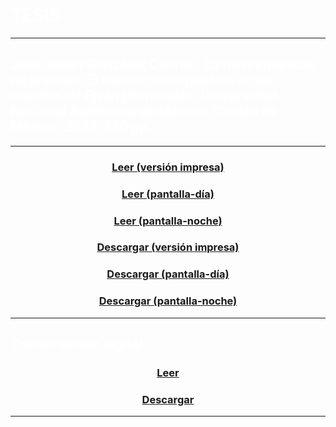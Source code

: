 # <span style="color:white">TESIS</span>

---

## <span style="color:white">José Julián González Osorno. *La trascendencia de lo nimio. El humor como poética en los cuentos de Efrén Hernández*. Universidad Nacional Autónoma de México, Ciudad de México, 2022, 130 pp.</span>

---

### <center><a href="https://tuxkernel.github.io/julian/julian-printer.pdf">Leer (versión impresa)</a></center>

### <center><a href="https://tuxkernel.github.io/julian/julian-screen-day.pdf">Leer (pantalla-día)</a></center>

### <center><a href="https://tuxkernel.github.io/julian/julian-screen-night.pdf">Leer (pantalla-noche)</a></center>

### <center><a href="https://github.com/tuxkernel/julian/raw/main/julian-printer.pdf">Descargar (versión impresa)</a></center>

### <center><a href="https://github.com/tuxkernel/julian/raw/main/julian-screen-day.pdf">Descargar (pantalla-día)</a></center>

### <center><a href="https://github.com/tuxkernel/julian/raw/main/julian-screen-night.pdf">Descargar (pantalla-noche)</a></center>

---

## <span style="color:white">Conservación digital:</span>

### <center><a href="https://tuxkernel.github.io/julian/julian-heritage.pdf">Leer</a></center>

### <center><a href="https://github.com/tuxkernel/julian/raw/main/julian-heritage.pdf">Descargar</a></center>

---
